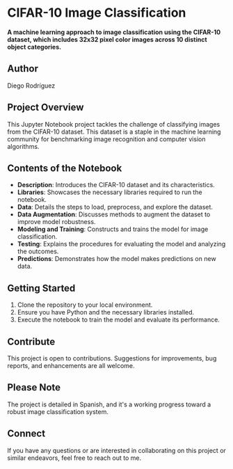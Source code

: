 # CIFAR-10 Image Classification

**A machine learning approach to image classification using the CIFAR-10 dataset, which includes 32x32 pixel color images across 10 distinct object categories.**

## Author
Diego Rodríguez

## Project Overview

This Jupyter Notebook project tackles the challenge of classifying images from the CIFAR-10 dataset. This dataset is a staple in the machine learning community for benchmarking image recognition and computer vision algorithms.

## Contents of the Notebook

- **Description**: Introduces the CIFAR-10 dataset and its characteristics.
- **Libraries**: Showcases the necessary libraries required to run the notebook.
- **Data**: Details the steps to load, preprocess, and explore the dataset.
- **Data Augmentation**: Discusses methods to augment the dataset to improve model robustness.
- **Modeling and Training**: Constructs and trains the model for image classification.
- **Testing**: Explains the procedures for evaluating the model and analyzing the outcomes.
- **Predictions**: Demonstrates how the model makes predictions on new data.

## Getting Started

1. Clone the repository to your local environment.
2. Ensure you have Python and the necessary libraries installed.
3. Execute the notebook to train the model and evaluate its performance.

## Contribute

This project is open to contributions. Suggestions for improvements, bug reports, and enhancements are all welcome.

## Please Note

The project is detailed in Spanish, and it's a working progress toward a robust image classification system.

## Connect

If you have any questions or are interested in collaborating on this project or similar endeavors, feel free to reach out to me.
